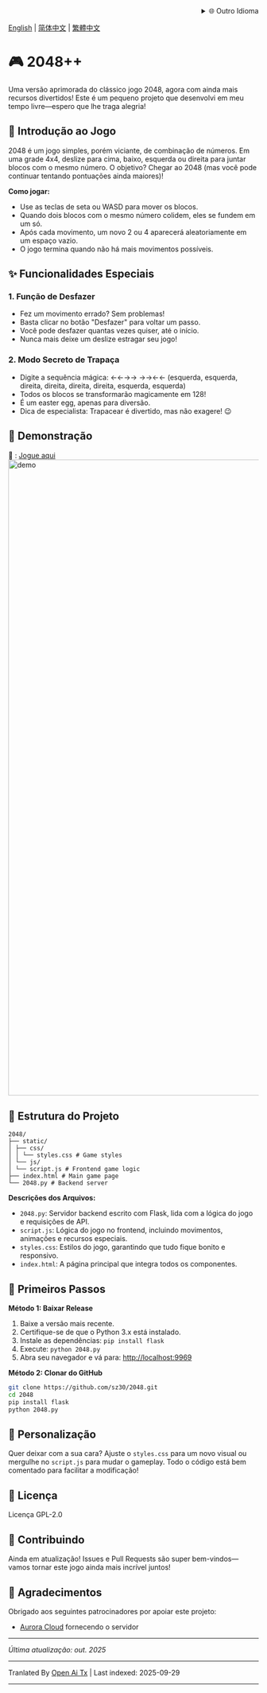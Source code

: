 <div align="right">
  <details>
    <summary >🌐 Outro Idioma</summary>
    <div>
      <div align="center">
        <a href="https://openaitx.github.io/view.html?user=sz30&project=2048-magic&lang=ja">日本語</a>
        | <a href="https://openaitx.github.io/view.html?user=sz30&project=2048-magic&lang=ko">한국어</a>
        | <a href="https://openaitx.github.io/view.html?user=sz30&project=2048-magic&lang=hi">हिन्दी</a>
        | <a href="https://openaitx.github.io/view.html?user=sz30&project=2048-magic&lang=th">ไทย</a>
        | <a href="https://openaitx.github.io/view.html?user=sz30&project=2048-magic&lang=fr">Français</a>
        | <a href="https://openaitx.github.io/view.html?user=sz30&project=2048-magic&lang=de">Deutsch</a>
        | <a href="https://openaitx.github.io/view.html?user=sz30&project=2048-magic&lang=es">Español</a>
        | <a href="https://openaitx.github.io/view.html?user=sz30&project=2048-magic&lang=it">Itapano</a>
        | <a href="https://openaitx.github.io/view.html?user=sz30&project=2048-magic&lang=ru">Русский</a>
        | <a href="https://openaitx.github.io/view.html?user=sz30&project=2048-magic&lang=pt">Português</a>
        | <a href="https://openaitx.github.io/view.html?user=sz30&project=2048-magic&lang=nl">Nederlands</a>
        | <a href="https://openaitx.github.io/view.html?user=sz30&project=2048-magic&lang=pl">Polski</a>
        | <a href="https://openaitx.github.io/view.html?user=sz30&project=2048-magic&lang=ar">العربية</a>
        | <a href="https://openaitx.github.io/view.html?user=sz30&project=2048-magic&lang=fa">فارسی</a>
        | <a href="https://openaitx.github.io/view.html?user=sz30&project=2048-magic&lang=tr">Türkçe</a>
        | <a href="https://openaitx.github.io/view.html?user=sz30&project=2048-magic&lang=vi">Tiếng Việt</a>
        | <a href="https://openaitx.github.io/view.html?user=sz30&project=2048-magic&lang=id">Bahasa Indonesia</a>
      </div>
    </div>
  </details>
</div>


[English](https://raw.githubusercontent.com/sz30/2048--/main/README.md) | [简体中文](https://raw.githubusercontent.com/sz30/2048--/main/README.zh-CN.md) | [繁體中文](https://raw.githubusercontent.com/sz30/2048--/main/README.zh-TW.md)

# 🎮 2048++

Uma versão aprimorada do clássico jogo 2048, agora com ainda mais recursos divertidos! Este é um pequeno projeto que desenvolvi em meu tempo livre—espero que lhe traga alegria!

## 🎯 Introdução ao Jogo

2048 é um jogo simples, porém viciante, de combinação de números. Em uma grade 4x4, deslize para cima, baixo, esquerda ou direita para juntar blocos com o mesmo número. O objetivo? Chegar ao 2048 (mas você pode continuar tentando pontuações ainda maiores)!

**Como jogar:**
- Use as teclas de seta ou WASD para mover os blocos.
- Quando dois blocos com o mesmo número colidem, eles se fundem em um só.
- Após cada movimento, um novo 2 ou 4 aparecerá aleatoriamente em um espaço vazio.
- O jogo termina quando não há mais movimentos possíveis.

## ✨ Funcionalidades Especiais

### 1. Função de Desfazer
- Fez um movimento errado? Sem problemas!
- Basta clicar no botão "Desfazer" para voltar um passo.
- Você pode desfazer quantas vezes quiser, até o início.
- Nunca mais deixe um deslize estragar seu jogo!

### 2. Modo Secreto de Trapaça
- Digite a sequência mágica: ←←→→ →→←← (esquerda, esquerda, direita, direita, direita, direita, esquerda, esquerda)
- Todos os blocos se transformarão magicamente em 128!
- É um easter egg, apenas para diversão.
- Dica de especialista: Trapacear é divertido, mas não exagere! 😉

## 🎯 Demonstração

🎯 : [Jogue aqui](http://2048.765431.xyz/)
<img width="1279" alt="demo" src="https://github.com/user-attachments/assets/0df2c956-b6d9-4371-a916-f6ac3ae642be" />



## 📁 Estrutura do Projeto
```
2048/
├── static/
│ ├── css/
│ │ └── styles.css # Game styles
│ └── js/
│ └── script.js # Frontend game logic
├── index.html # Main game page
└── 2048.py # Backend server
```
**Descrições dos Arquivos:**
- `2048.py`: Servidor backend escrito com Flask, lida com a lógica do jogo e requisições de API.
- `script.js`: Lógica do jogo no frontend, incluindo movimentos, animações e recursos especiais.
- `styles.css`: Estilos do jogo, garantindo que tudo fique bonito e responsivo.
- `index.html`: A página principal que integra todos os componentes.

## 🚀 Primeiros Passos

**Método 1: Baixar Release**
1. Baixe a versão mais recente.
2. Certifique-se de que o Python 3.x está instalado.
3. Instale as dependências: `pip install flask`
4. Execute: `python 2048.py`
5. Abra seu navegador e vá para: [http://localhost:9969](http://localhost:9969)

**Método 2: Clonar do GitHub**
```bash
git clone https://github.com/sz30/2048.git
cd 2048
pip install flask
python 2048.py
```

## 🎨 Personalização

Quer deixar com a sua cara? Ajuste o `styles.css` para um novo visual ou mergulhe no `script.js` para mudar o gameplay. Todo o código está bem comentado para facilitar a modificação!

## 📝 Licença

Licença GPL-2.0

## 🤝 Contribuindo

Ainda em atualização! Issues e Pull Requests são super bem-vindos—vamos tornar este jogo ainda mais incrível juntos!


## 🙏 Agradecimentos

Obrigado aos seguintes patrocinadores por apoiar este projeto:
- [Aurora Cloud](https://www.free-vps.net/) fornecendo o servidor

---
_Última atualização: out. 2025_


---

Tranlated By [Open Ai Tx](https://github.com/OpenAiTx/OpenAiTx) | Last indexed: 2025-09-29

---